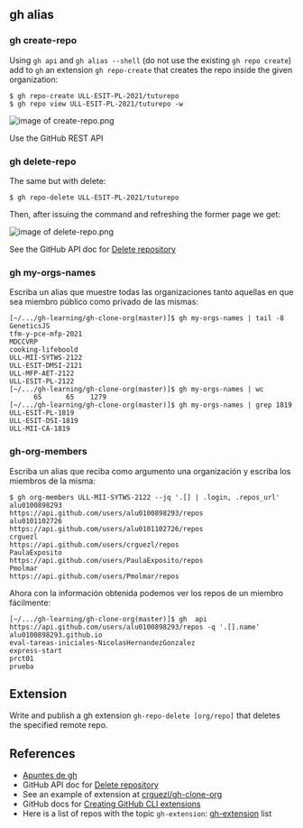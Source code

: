 ## gh alias 

### gh create-repo

Using `gh api` and `gh alias --shell` (do not use the existing `gh repo create`) add to `gh` 
an extension `gh repo-create` that creates the repo inside the given organization:

```
$ gh repo-create ULL-ESIT-PL-2021/tuturepo
$ gh repo view ULL-ESIT-PL-2021/tuturepo -w
```

![image of create-repo.png]({{site.baseurl}}/assets/images/create-repo.png)

Use the GitHub REST API

### gh delete-repo

The same but with delete:

```
$ gh repo-delete ULL-ESIT-PL-2021/tuturepo
```

Then, after issuing the command and refreshing the former page we get:

![image of delete-repo.png]({{site.baseurl}}/assets/images/delete-repo.png)

See the GitHub API doc for [Delete repository](https://docs.github.com/es/rest/reference/repos#delete-a-repository)

### gh my-orgs-names 

Escriba un alias que muestre todas las organizaciones tanto aquellas en que sea miembro público como privado de las mismas:

```
[~/.../gh-learning/gh-clone-org(master)]$ gh my-orgs-names | tail -8
GeneticsJS
tfm-y-pce-mfp-2021
MDCCVRP
cooking-lifeboold
ULL-MII-SYTWS-2122
ULL-ESIT-DMSI-2121
ULL-MFP-AET-2122
ULL-ESIT-PL-2122
[~/.../gh-learning/gh-clone-org(master)]$ gh my-orgs-names | wc
      65      65    1279
[~/.../gh-learning/gh-clone-org(master)]$ gh my-orgs-names | grep 1819
ULL-ESIT-PL-1819
ULL-ESIT-DSI-1819
ULL-MII-CA-1819
```

### gh-org-members

Escriba un alias que reciba como argumento una organización y escriba los miembros de la misma:

```
$ gh org-members ULL-MII-SYTWS-2122 --jq '.[] | .login, .repos_url'
alu0100898293
https://api.github.com/users/alu0100898293/repos
alu0101102726
https://api.github.com/users/alu0101102726/repos
crguezl
https://api.github.com/users/crguezl/repos
PaulaExposito
https://api.github.com/users/PaulaExposito/repos
Pmolmar
https://api.github.com/users/Pmolmar/repos
```

Ahora con la información obtenida podemos ver los repos de un miembro fácilmente:

```
[~/.../gh-learning/gh-clone-org(master)]$ gh  api https://api.github.com/users/alu0100898293/repos -q '.[].name'
alu0100898293.github.io
eval-tareas-iniciales-NicolasHernandezGonzalez
express-start
prct01
prueba
```

## Extension

Write and publish a gh extension `gh-repo-delete [org/repo]` that deletes the specified remote repo.

## References

* [Apuntes de gh]({{site.baseurl}}/tema1-introduccion/gh.html)
* GitHub API doc for [Delete repository](https://docs.github.com/es/rest/reference/repos#delete-a-repository)
* See an example of extension at [crguezl/gh-clone-org](https://github.com/crguezl/gh-clone-org)
* GitHub docs for [Creating GitHub CLI extensions](https://docs.github.com/es/github-cli/github-cli/creating-github-cli-extensions)
* Here is a list of repos with the topic `gh-extension`: [gh-extension](https://github.com/topics/gh-extension) list


